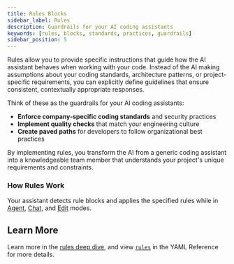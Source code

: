```yaml
---
title: Rules Blocks
sidebar_label: Rules
description: Guardrails for your AI coding assistants
keywords: [rules, blocks, standards, practices, guardrails]
sidebar_position: 5
---
```


Rules allow you to provide specific instructions that guide how the AI assistant behaves when working with your code. Instead of the AI making assumptions about your coding standards, architecture patterns, or project-specific requirements, you can explicitly define guidelines that ensure consistent, contextually appropriate responses.

Think of these as the guardrails for your AI coding assistants:

- **Enforce company-specific coding standards** and security practices
- **Implement quality checks** that match your engineering culture
- **Create paved paths** for developers to follow organizational best practices

By implementing rules, you transform the AI from a generic coding assistant into a knowledgeable team member that understands your project's unique requirements and constraints.

### How Rules Work

Your assistant detects rule blocks and applies the specified rules while in [Agent](../agent/how-to-use-it), [Chat](../chat/how-to-use-it), and [Edit](../edit/how-to-use-it) modes.

## Learn More

Learn more in the [rules deep dive](../customize/deep-dives/rules.md), and view [`rules`](../reference.md#rules) in the YAML Reference for more details.
